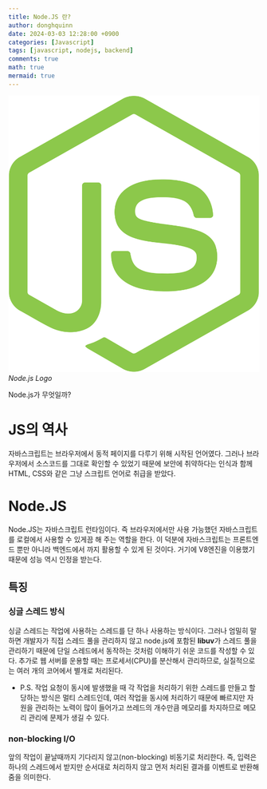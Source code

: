 ```yaml
---
title: Node.JS 란?
author: donghquinn
date: 2024-03-03 12:28:00 +0900
categories: [Javascript]
tags: [javascript, nodejs, backend]
comments: true
math: true
mermaid: true
---
```


<img src="assets/img/nodejs-icon.svg"/>
<em>Node.js Logo</em>

Node.js가 무엇일까?

# JS의 역사

자바스크립트는 브라우저에서 동적 페이지를 다루기 위해 시작된 언어였다.
그러나 브라우저에서 소스코드를 그대로 확인할 수 있었기 때문에 보안에 취약하다는 인식과 함께 HTML, CSS와 같은 그냥 스크립트 언어로 취급을 받았다.


# Node.JS

Node.JS는 자바스크립트 런타임이다. 즉 브라우저에서만 사용 가능했던 자바스크립트를 로컬에서 사용할 수 있게끔 해 주는 역할을 한다. 이 덕분에 자바스크립트는 프론트엔드 뿐만 아니라 백엔드에서 까지 활용할 수 있게 된 것이다. 거기에 V8엔진을 이용했기 때문에 성능 역시 인정을 받는다.

## 특징

### 싱글 스레드 방식

싱글 스레드는 작업에 사용하는 스레드를 단 하나 사용하는 방식이다. 그러나 엄밀히 말하면 개발자가 직접 스레드 풀을 관리하지 않고 node.js에 포함된 **libuv**가 스레드 풀을 관리하기 때문에 단일 스레드에서 동작하는 것처럼 이해하기 쉬운 코드를 작성할 수 있다. 추가로 웹 서버를 운용할 때는 프로세서(CPU)를 분산해서 관리하므로, 실질적으로는 여러 개의 코어에서 별개로 처리된다.

- P.S.
작업 요청이 동시에 발생했을 때 각 작업을 처리하기 위한 스레드를 만들고 할당하는 방식은 멀티 스레드인데, 여러 작업을 동시에 처리하기 때문에 빠르지만 자원을 관리하는 노력이 많이 들어가고 쓰레드의 개수만큼 메모리를 차지하므로 메모리 관리에 문제가 생길 수 있다.

### non-blocking I/O

앞의 작업이 끝날때까지 기다리지 않고(non-blocking) 비동기로 처리한다. 즉, 입력은 하나의 스레드에서 받지만 순서대로 처리하지 않고 먼저 처리된 결과를 이벤트로 반환해줌을 의미한다.
